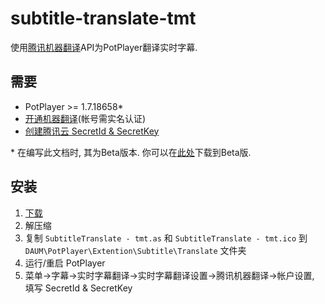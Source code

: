 # subtitle-translate-tmt

使用[腾讯机器翻译](https://cloud.tencent.com/product/tmt)API为PotPlayer翻译实时字幕.

## 需要

* PotPlayer >= 1.7.18658\*
* [开通机器翻译](https://console.cloud.tencent.com/tmt)(帐号需实名认证)
* [创建腾讯云 SecretId & SecretKey](https://console.cloud.tencent.com/cam/capi)

\* 在编写此文档时, 其为Beta版本. 你可以在[此处](http://t1.daumcdn.net/potplayer/beta/PotPlayerSetup.exe)下载到Beta版.

## 安装

1. [下载](https://github.com/BlackGlory/subtitle-translate-tmt/archive/master.zip)
2. 解压缩
3. 复制 `SubtitleTranslate - tmt.as` 和 `SubtitleTranslate - tmt.ico` 到 `DAUM\PotPlayer\Extention\Subtitle\Translate` 文件夹
4. 运行/重启 PotPlayer
5. 菜单->字幕->实时字幕翻译->实时字幕翻译设置->腾讯机器翻译->帐户设置, 填写 SecretId & SecretKey
